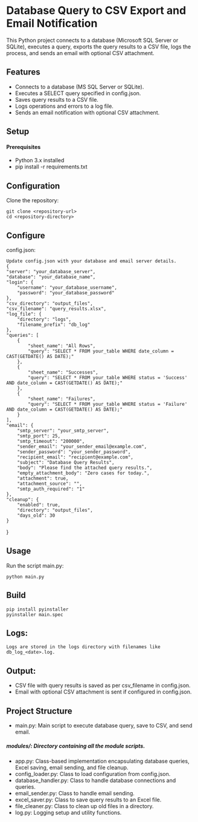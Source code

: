 # Database Query to CSV Export and Email Notification
This Python project connects to a database (Microsoft SQL Server or SQLite), executes a query, exports the query results to a CSV file, logs the process, and sends an email with optional CSV attachment.

## Features
- Connects to a database (MS SQL Server or SQLite).
- Executes a SELECT query specified in config.json.
- Saves query results to a CSV file.
- Logs operations and errors to a log file.
- Sends an email notification with optional CSV attachment.

## Setup
#### Prerequisites
- Python 3.x installed
- pip install -r requirements.txt
## Configuration
Clone the repository:
    
    git clone <repository-url>
    cd <repository-directory>

## Configure 
config.json:
    
    Update config.json with your database and email server details.
    {
    "server": "your_database_server",
    "database": "your_database_name",
    "login": {
        "username": "your_database_username",
        "password": "your_database_password"
    },
    "csv_directory": "output_files",
    "csv_filename": "query_results.xlsx",
    "log_file": {
        "directory": "logs",
        "filename_prefix": "db_log"
    },
    "queries": [
        {
            "sheet_name": "All Rows",
            "query": "SELECT * FROM your_table WHERE date_column = CAST(GETDATE() AS DATE);"
        },
        {
            "sheet_name": "Successes",
            "query": "SELECT * FROM your_table WHERE status = 'Success' AND date_column = CAST(GETDATE() AS DATE);"
        },
        {
            "sheet_name": "Failures",
            "query": "SELECT * FROM your_table WHERE status = 'Failure' AND date_column = CAST(GETDATE() AS DATE);"
        }
    ],
    "email": {
        "smtp_server": "your_smtp_server",
        "smtp_port": 25,
        "smtp_timeout": "200000",
        "sender_email": "your_sender_email@example.com",
        "sender_password": "your_sender_password",
        "recipient_email": "recipient@example.com",
        "subject": "Database Query Results",
        "body": "Please find the attached query results.",
        "empty_attachment_body": "Zero cases for today.",
        "attachment": true,
        "attachment_source": "",
        "smtp_auth_required": "1"
    },
    "cleanup": {
        "enabled": true,
        "directory": "output_files",
        "days_old": 30
    }
}


## Usage
Run the script main.py:

    python main.py

## Build    
    pip install pyinstaller
    pyinstaller main.spec

## Logs:
    
    Logs are stored in the logs directory with filenames like db_log_<date>.log.
## Output:

- CSV file with query results is saved as per csv_filename in config.json.
- Email with optional CSV attachment is sent if configured in config.json.

## Project Structure

- main.py: Main script to execute database query, save to CSV, and send email.

##### modules/: Directory containing all the module scripts.

- app.py: Class-based implementation encapsulating database queries, Excel saving, email sending, and file cleanup.
- config_loader.py: Class to load configuration from config.json.
- database_handler.py: Class to handle database connections and queries.
- email_sender.py: Class to handle email sending.
- excel_saver.py: Class to save query results to an Excel file.
- file_cleaner.py: Class to clean up old files in a directory.
- log.py: Logging setup and utility functions.
